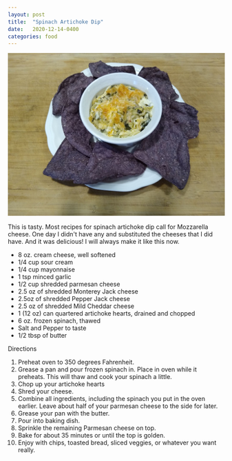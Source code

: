 ```yaml
---
layout: post
title:  "Spinach Artichoke Dip"
date:   2020-12-14-0400
categories: food
---
```

![](/assets/images/spinach_artichoke_dip.jpg)

This is tasty. Most recipes for spinach artichoke dip call for Mozzarella cheese. One day I didn't have any and substituted the cheeses that I did have. And it was delicious! I will always make it like this now.

* 8 oz. cream cheese, well softened
* 1/4 cup sour cream
* 1/4 cup mayonnaise
* 1 tsp minced garlic
* 1/2 cup shredded parmesan cheese
* 2.5 oz of shredded Monterey Jack cheese
* 2.5oz of shredded Pepper Jack cheese
* 2.5 oz of shredded Mild Cheddar cheese
* 1 (12 oz) can quartered artichoke hearts, drained and chopped
* 6 oz. frozen spinach, thawed
* Salt and Pepper to taste
* 1/2 tbsp of butter

Directions

1.  Preheat oven to 350 degrees Fahrenheit.
2.  Grease a pan and pour frozen spinach in. Place in oven while it preheats. This will thaw and cook your spinach a little.
3.  Chop up your artichoke hearts
4.  Shred your cheese.
5.  Combine all ingredients, including the spinach you put in the oven earlier.
    Leave about half of your parmesan cheese to the side for later.
6.  Grease your pan with the butter.
7.  Pour into baking dish.
8.  Sprinkle the remaining Parmesan cheese on top.
9.  Bake for about 35 minutes or until the top is golden.
10. Enjoy with chips, toasted bread, sliced veggies, or whatever you want really.

